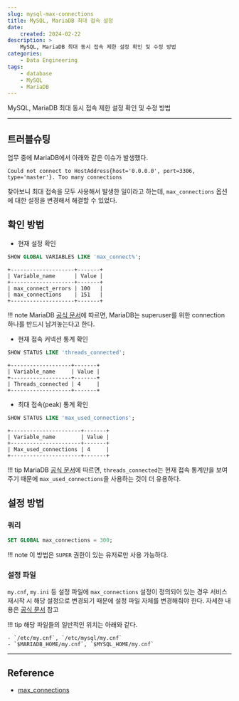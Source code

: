 ```yaml
---
slug: mysql-max-connections
title: MySQL, MariaDB 최대 접속 설정
date:
    created: 2024-02-22
description: >
    MySQL, MariaDB 최대 동시 접속 제한 설정 확인 및 수정 방법
categories:
    - Data Engineering
tags:
    - database
    - MySQL
    - MariaDB
---
```


MySQL, MariaDB 최대 동시 접속 제한 설정 확인 및 수정 방법  

<!-- more -->

---

## 트러블슈팅

업무 중에 MariaDB에서 아래와 같은 이슈가 발생했다.  

```
Could not connect to HostAddress{host='0.0.0.0', port=3306, type='master'}. Too many connections
```

찾아보니 최대 접속을 모두 사용해서 발생한 일이라고 하는데, `max_connections` 옵션에 대한 설정을 변경해서 해결할 수 있었다.  

## 확인 방법

- 현재 설정 확인

```sql
SHOW GLOBAL VARIABLES LIKE 'max_connect%';
```
```
+--------------------+-------+
| Variable_name      | Value |
+--------------------+-------+
| max_connect_errors | 100   |
| max_connections    | 151   |
+--------------------+-------+
```

!!! note
    MariaDB [공식 문서](https://mariadb.com/kb/en/server-system-variables/#max_connections)에 따르면, MariaDB는 superuser를 위한 connection 하나를 반드시 남겨놓는다고 한다.  

- 현재 접속 커넥션 통계 확인

```sql
SHOW STATUS LIKE 'threads_connected';
```
```
+-------------------+-------+
| Variable_name     | Value |
+-------------------+-------+
| Threads_connected | 4     |
+-------------------+-------+
```

- 최대 접속(peak) 통계 확인

```sql
SHOW STATUS LIKE 'max_used_connections';
```
```
+----------------------+-------+
| Variable_name        | Value |
+----------------------+-------+
| Max_used_connections | 4     |
+----------------------+-------+
```

!!! tip
    MariaDB [공식 문서](https://mariadb.com/kb/en/handling-too-many-connections/)에 따르면, `threads_connected`는 현재 접속 통계만을 보여주기 때문에 `max_used_connections`을 사용하는 것이 더 유용하다.  

## 설정 방법

### 쿼리

```sql
SET GLOBAL max_connections = 300;
```

!!! note
    이 방법은 `SUPER` 권한이 있는 유저로만 사용 가능하다.  

### 설정 파일

`my.cnf`, `my.ini` 등 설정 파일에 `max_connections` 설정이 정의되어 있는 경우 서비스 재시작 시 해당 설정으로 변경되기 때문에 설정 파일 자체를 변경해줘야 한다. 자세한 내용은 [공식 문서](https://mariadb.com/kb/en/configuring-mariadb-with-option-files/) 참고

!!! tip
    해당 파일들의 일반적인 위치는 아래와 같다.  

    - `/etc/my.cnf`, `/etc/mysql/my.cnf`
    - `$MARIADB_HOME/my.cnf`, `$MYSQL_HOME/my.cnf`

---
## Reference
- [max_connections](https://mariadb.com/docs/server/ref/mdb/system-variables/max_connections/)